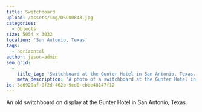 ```yaml
---
title: Switchboard
upload: /assets/img/DSC00843.jpg
categories:
  - Objects
size: 5054 × 3032
location: 'San Antonio, Texas'
tags:
  - horizontal
author: jason-admin
seo_grid:
  -
    title_tag: 'Switchboard at the Gunter Hotel in San Antonio, Texas.'
    meta_description: 'A photo of a switchboard at the Gunter Hotel in San Antonio, Texas.'
id: 5a6929af-0f2d-462b-9ed0-cbbe48147f12
---
```

An old switchboard on display at the Gunter Hotel in San Antonio, Texas.
